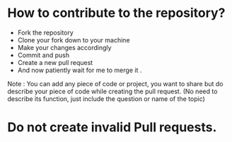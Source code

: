 # How to contribute to the repository?
* Fork the repository
* Clone your fork down to your machine 
* Make your changes accordingly
* Commit and push
* Create a new pull request
* And now patiently wait for me to merge it .

Note : You can add any piece of code or project, you want to share but do describe your piece of code while creating the pull request. (No need to describe its function, just include the question or name of the topic)
# Do not create invalid Pull requests.
